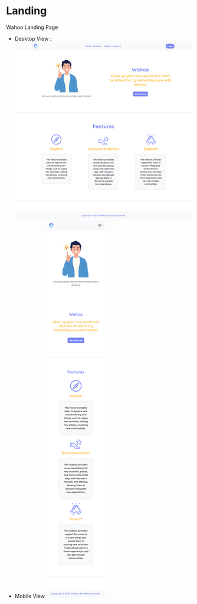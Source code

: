 # Landing
Wahoo Landing Page
* Desktop View :
![Desktop](https://raw.githubusercontent.com/argf013/Landing/master/Desktop-View.png)
* Mobile View
![Mobile](https://raw.githubusercontent.com/argf013/Landing/master/Mobile-View.png) 
